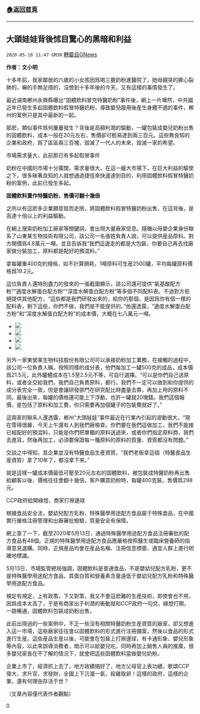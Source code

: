###  [:house:返回首頁](https://github.com/ourhimalayas/txt)
---

## 大頭娃娃背後怵目驚心的黑暗和利益
`2020-05-18 11:47 GM30` [轉載自GNews](https://gnews.org/zh-hant/206492/)

**作者：文小明**

十多年前，我家鄰居的六歲的小女孩因爲喝三鹿奶粉進醫院了，她母親哭的撕心裂肺的，嚇的手無足措的，沒想到十多年後的今天，又有這樣的事情發生了。

最近湖南郴州永興縣曝出“固體飲料冒充特醫奶粉”事件後，網上一片嘩然，中共國近年已發生多起固體飲料假冒特醫奶粉，導致嬰兒服用後産生身體不適的事件，郴州的案例只是其中最新的一起。

那麽，類似事件爲何屢屢發生？背後是高額利潤的驅動，一罐包裝成嬰兒奶粉出售的固體飲料，成本一般在20元左右，售價卻可輕易達到兩三百元。這些無良知的企業和政府，爲了區區兩三百塊，毀滅了一代人的未來，毀滅一家的希望。

市場需求量大，此前那已有多起假冒事件

奶粉在中國的市場十分廣闊，需求量很大。在這一龐大市場下，在巨大利益的驅使之下，很多昧著良知的人就想通過捷徑來快速達到目的，利用固體飲料假冒特醫奶粉的案例，此前已發生多起。

**固體飲料賣作特醫奶粉，售價可翻十幾倍**

之所以有這麽多企業願意铤而走險，將固體飲料假冒特醫奶粉出售，在這背後，是高達十倍以上的利益驅動。

在網上搜索奶粉加工廠家等關鍵詞，會出現大量廠家信息。隨機以母嬰企業身份聯系了山東某生物技術有限公司，該公司一名張姓負責人說，可以提供産品原料。對方開價爲4.8萬元一噸。並且告訴我“我們這邊走的都是大包裝，你要自己再去找廠家做分裝加工，原料都是配好的預混料。”

拿每罐重400克的規格，如不計算損耗，1噸原料可生産2500罐，平均每罐原料價格爲19.2元。

這位負責人還特別盡力的發來的一張截圖顯示，該公司還可提供“氨基酸配方粉”“適度水解蛋白配方粉”“深度水解蛋白配方粉”等多個不同配料表。不過對方拒絕提供其他配方，“這些都是我們研發出來的，給你的那個，是因爲你有個一樣的配料表，剩下這些，你們不做，我們是不能提供的。”他還透露，“適度水解蛋白配方粉”和“深度水解蛋白配方粉”的成本價，大概在七八萬元一噸。

- ![](https://s3.amazonaws.com/gnews-media-offload/wp-content/uploads/2020/05/18113408/1-110.png)
- ![](https://s3.amazonaws.com/gnews-media-offload/wp-content/uploads/2020/05/18113419/2-45.png)
- ![](https://s3.amazonaws.com/gnews-media-offload/wp-content/uploads/2020/05/18113434/3-33.png)
- ![](https://s3.amazonaws.com/gnews-media-offload/wp-content/uploads/2020/05/18113447/4-27.png)


另外一家東營某生物科技股份有限公司可以承接奶粉加工業務，在接觸的過程中，該公司一位負責人稱，按照同樣的成分表，他們每加工一罐500克的成品，成本價爲21.5元，此外罐體成本在1.5至2.5元不等，可自行選擇。“可以是你們自己送原料，或者全交給我們，我們自己負責原料，都行。我們不一定可以做到和你提供的成分表完全一致，但是會讓研發部門在研究配比時盡量去靠，再加上用的原料不同，最後出來，每罐的價格還可能上下浮動，也許一罐就20塊錢。我們這個報價，是包括了原料和加工費，你只需要再加個罐子的包裝費就好了。”

這兩家的聯系人還透露，郴州“大頭娃娃”事件最近在行業內引起的波動很大，“現在管得很嚴，今天上午還有人到我們廠檢查。你們要在我們這做加工，我們不能接已經配好的預混料，只能是你們把單獨的原料送過來，或者你們指定原料商，我們去進貨，然後再加工，必須要保證每一種原料的原料的質量、資質都沒有問題。”

交談之中得知，其企業並沒有特醫食品生産資質，“我們老板拿這個（特醫食品生産資質）拿了10年了，都沒拿下來。”

就是這樣一罐成本價最低可壓至20元左右的固體飲料，被包裝成特醫奶粉再出售給顧客以後，價格往往會翻十幾倍。客戶購買奶粉時，每罐400克裝，售價爲298元。

CCP政府給開綠燈，商家打擦邊球

根據食品安全法，嬰幼兒配方乳粉、特殊醫學用途配方食品屬于特殊食品，在中國實行嚴格注冊管理和出廠審批檢驗，質量安全有保障。

網上查了一下，截至2020年5月13日，通過特殊醫學用途配方食品注冊審批的配方食品有48個。正規的特殊醫學用途配方食品應嚴格按照醫生或臨床營養師的指導意見選購。同時，正規産品均會在産品名稱、注冊信息標簽、適宜人群上進行明確地標識。

5月13日，市場監管總局強調，固體飲料是普通食品，不是嬰幼兒配方乳粉，更不是特殊醫學用途配方食品，其蛋白質和營養素含量遠低于嬰幼兒配方乳粉和特殊醫學用途配方食品。

規定有規定，上有政策，下又對策，我又不會這麽難的生産技術，即使會也不用，因爲成本太高了，于是有商家出于利潤的衝動就和CCP政府一勾兌，綠燈打開，一路暢通，固體飲料包裝成奶粉出售。

此前出現過的一些案例中，不乏一些沒有相關特醫奶粉生産資質的廠家，卻又想進入這一市場，這些廠家往往會以固體飲料的形式進行注冊備案，然後以食品的形式進行生産。這些産品生産以後，可能會在包裝上打擦邊球，有卡通形象、嬰兒形象等內容，以此來誤導消費者，暗示可以給嬰兒吃，同時再加上銷售人員的推廣，很多嬰兒家長在不了解的情況下，就會把這些固體飲料當做嬰兒奶粉。

企業上市了，經濟抓上去了，地方政績搞好了，地方父母官上表功績，歌頌CCP偉大，求升官，求發財，全國上下沆瀣一氣，殺雞取卵！這樣的政府，這樣的企業，還有何理由存活于世？

（文章內容僅代表作者觀點）

0
